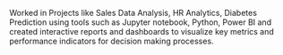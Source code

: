 Worked in Projects like Sales Data Analysis, HR Analytics, Diabetes Prediction using tools such as Jupyter notebook, Python, Power BI and created interactive reports and dashboards to visualize key metrics and performance indicators for decision making processes.
